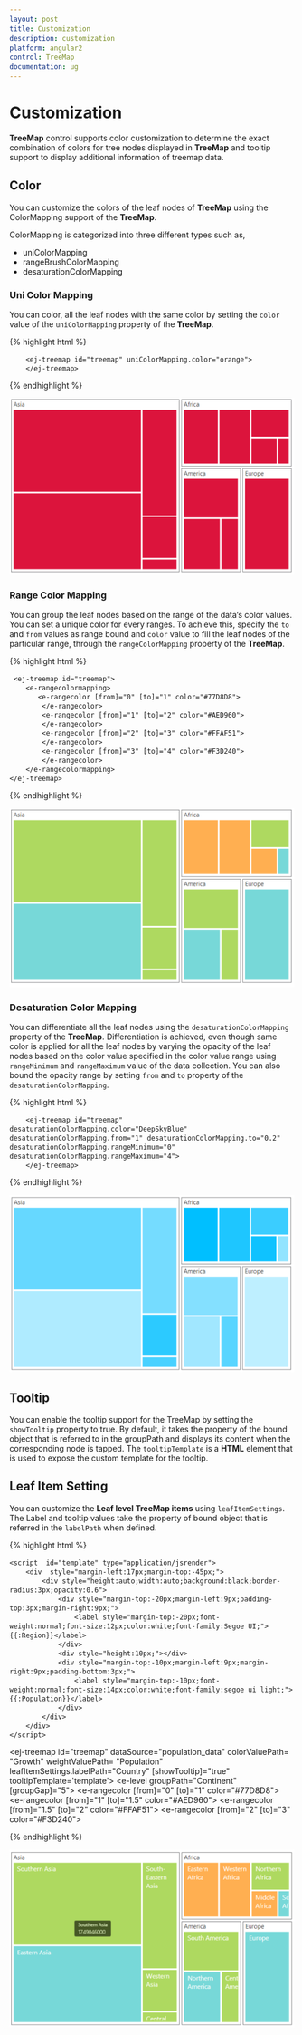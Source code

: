 ```yaml
---
layout: post
title: Customization
description: customization
platform: angular2
control: TreeMap
documentation: ug
---
```


# Customization

**TreeMap** control supports color customization to determine the exact combination of colors for tree nodes displayed in **TreeMap** and tooltip support to display additional information of treemap data.

## Color

You can customize the colors of the leaf nodes of **TreeMap** using the ColorMapping support of the **TreeMap**. 

ColorMapping is categorized into three different types such as,

* uniColorMapping
* rangeBrushColorMapping
* desaturationColorMapping

### Uni Color Mapping

You can color, all the leaf nodes with the same color by setting the `color` value of the `uniColorMapping` property of the **TreeMap**.

{% highlight html %}

        <ej-treemap id="treemap" uniColorMapping.color="orange">
        </ej-treemap>

{% endhighlight %}



![](Customization_images/Customization_img1.png)

### Range Color Mapping

You can group the leaf nodes based on the range of the data’s color values. You can set a unique color for every ranges. To achieve this, specify the `to` and `from` values as range bound and `color` value to fill the leaf nodes of the particular range, through the `rangeColorMapping` property of the **TreeMap**.

{% highlight html %}

     <ej-treemap id="treemap">
        <e-rangecolormapping>
           <e-rangecolor [from]="0" [to]="1" color="#77D8D8">
            </e-rangecolor>
            <e-rangecolor [from]="1" [to]="2" color="#AED960">
            </e-rangecolor>
            <e-rangecolor [from]="2" [to]="3" color="#FFAF51">
            </e-rangecolor>
           	<e-rangecolor [from]="3" [to]="4" color="#F3D240">
            </e-rangecolor>
		</e-rangecolormapping>
    </ej-treemap>

{% endhighlight %}

![](Customization_images/Customization_img2.png)

### Desaturation Color Mapping

You can differentiate all the leaf nodes using the `desaturationColorMapping` property of the **TreeMap**. Differentiation is achieved, even though same color is applied for all the leaf nodes by varying the opacity of the leaf nodes based on the color value specified in the color value range using `rangeMinimum` and `rangeMaximum` value of the data collection. You can also bound the opacity range by setting `from` and `to` property of the `desaturationColorMapping`.

{% highlight html %}

        <ej-treemap id="treemap" desaturationColorMapping.color="DeepSkyBlue" desaturationColorMapping.from="1" desaturationColorMapping.to="0.2" desaturationColorMapping.rangeMinimum="0" desaturationColorMapping.rangeMaximum="4">
        </ej-treemap>

{% endhighlight %}



![](Customization_images/Customization_img3.png)

## Tooltip

You can enable the tooltip support for the TreeMap by setting the `showTooltip` property to true. By default, it takes the property of the bound object that is referred to in the groupPath and displays its content when the corresponding node is tapped. The `tooltipTemplate` is a **HTML** element that is used to expose the custom template for the tooltip.

## Leaf Item Setting

You can customize the **Leaf level TreeMap items** using `leafItemSettings`. The Label and tooltip values take the property of bound object that is referred in the `labelPath` when defined.

{% highlight html %}

    <script  id="template" type="application/jsrender">
        <div  style="margin-left:17px;margin-top:-45px;">      
            <div style="height:auto;width:auto;background:black;border-radius:3px;opacity:0.6">
                <div style="margin-top:-20px;margin-left:9px;padding-top:3px;margin-right:9px;">
                    <label style="margin-top:-20px;font-weight:normal;font-size:12px;color:white;font-family:Segoe UI;">{{:Region}}</label>
                </div>
                <div style="height:10px;"></div>
                <div style="margin-top:-10px;margin-left:9px;margin-right:9px;padding-bottom:3px;">
                    <label style="margin-top:-10px;font-weight:normal;font-size:14px;color:white;font-family:segoe ui light;">{{:Population}}</label>
                </div>
            </div>
        </div>            
    </script>



  <ej-treemap id="treemap"  dataSource="population_data" colorValuePath= "Growth" weightValuePath= "Population" leafItemSettings.labelPath="Country" [showTooltip]="true" tooltipTemplate='template'>
        <e-levels>
            <e-level groupPath="Continent" [groupGap]="5"></e-level>
        </e-levels>
        <e-rangecolormapping>
           <e-rangecolor [from]="0" [to]="1" color="#77D8D8">
            </e-rangecolor>
            <e-rangecolor [from]="1" [to]="1.5" color="#AED960">
            </e-rangecolor>
            <e-rangecolor [from]="1.5" [to]="2" color="#FFAF51">
            </e-rangecolor>
           	<e-rangecolor [from]="2" [to]="3" color="#F3D240">
            </e-rangecolor>
		</e-rangecolormapping>
 </ej-treemap>

{% endhighlight %}

![](Customization_images/Customization_img4.png)

